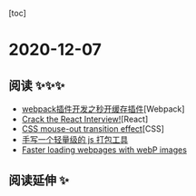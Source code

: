
[toc]

# 2020-12-07

## 阅读 ✨✨✨

* [webpack插件开发之秒开缓存插件](https://mp.weixin.qq.com/s?__biz=MzI3NzIzMDY0NA==&mid=2247496241&idx=1&sn=60efb200a6ee8e863e33cb24780ab79a)[Webpack]
* [Crack the React Interview!](https://dev.to/heba_shakeel/crack-the-react-interview-2ccn?utm_source=digest_mailer&utm_medium=email&utm_campaign=digest_email)[React]
* [CSS mouse-out transition effect](https://codepen.io/argyleink/pen/poEjvpd?utm_campaign=CSS%20Animation%20Weekly&utm_medium=email&utm_source=Revue%20newsletter)[CSS]
* [手写一个轻量级的 js 打包工具](https://juejin.cn/post/6898966751787417614)
* [Faster loading webpages with webP images](https://dev.to/temmietope/faster-loading-webpages-with-webp-images-pl9?utm_source=digest_mailer&utm_medium=email&utm_campaign=digest_email)
## 阅读延伸 ✨
